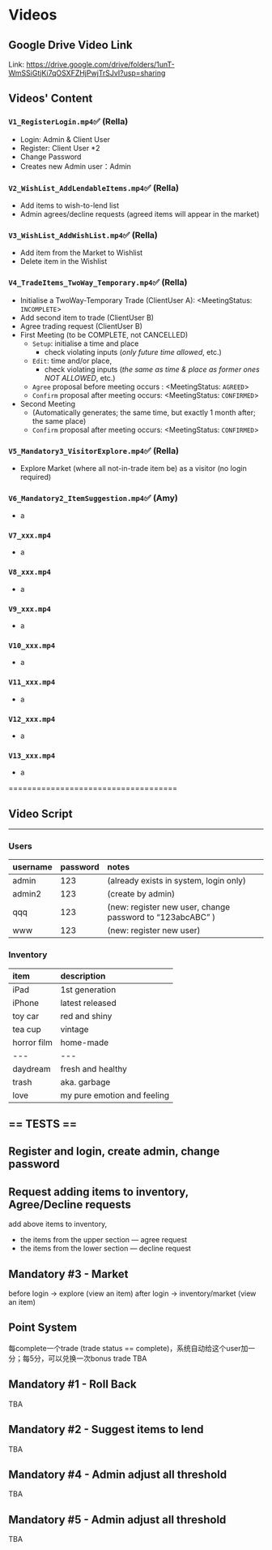# Videos

## Google Drive Video Link
Link: https://drive.google.com/drive/folders/1unT-WmSSiGtjKi7qOSXFZHjPwjTrSJvI?usp=sharing

## Videos' Content

### `V1_RegisterLogin.mp4`✅ (Rella)
- Login: Admin & Client User
- Register: Client User *2
- Change Password
- Creates new Admin user：Admin
    
### `V2_WishList_AddLendableItems.mp4`✅ (Rella)
- Add items to wish-to-lend list
- Admin agrees/decline requests (agreed items will appear in the market)
    
### `V3_WishList_AddWishList.mp4`✅ (Rella)
- Add item from the Market to Wishlist
- Delete item in the Wishlist
    
### `V4_TradeItems_TwoWay_Temporary.mp4`✅ (Rella)
- Initialise a TwoWay-Temporary Trade (ClientUser A): <MeetingStatus: `INCOMPLETE`>
- Add second item to trade (ClientUser B)
- Agree trading request (ClientUser B)
- First Meeting (to be COMPLETE, not CANCELLED)
    - `Setup`: initialise a time and place
        - check violating inputs (*only future time allowed*, etc.)
    - `Edit`: time and/or place, 
        - check violating inputs (*the same as time & place as former ones NOT ALLOWED*, etc.)
    - `Agree` proposal before meeting occurs : <MeetingStatus: `AGREED`>
    - `Confirm` proposal after meeting occurs: <MeetingStatus: `CONFIRMED`>
- Second Meeting
    - (Automatically generates; the same time, but exactly 1 month after; the same place)
    - `Confirm` proposal after meeting occurs: <MeetingStatus: `CONFIRMED`>
     
     
### `V5_Mandatory3_VisitorExplore.mp4`✅ (Rella)
- Explore Market (where all not-in-trade item be) as a visitor (no login required)
    
### `V6_Mandatory2_ItemSuggestion.mp4`✅ (Amy)
- a
    
### `V7_xxx.mp4`
- a
    
### `V8_xxx.mp4`
- a
    
### `V9_xxx.mp4`
- a
    
### `V10_xxx.mp4`
- a
     
### `V11_xxx.mp4`
- a
    
### `V12_xxx.mp4`
- a
    
### `V13_xxx.mp4`
- a

====================================

## Video Script
---

### Users

| username | password | notes |
|:---------|:---------|:------|
|admin |123 |(already exists in system, login only)|
|admin2 |123|(create by admin)|
|qqq |123 |(new: register new user, change password to “123abcABC” )|
|www |123 |(new: register new user)|

### Inventory 
| item | description |
|:---------|:---------|
|iPad|1st generation|
|iPhone|latest released|
|toy car|red and shiny|
|tea cup|vintage|
|horror film|home-made|
|---|---|
|daydream|fresh and healthy|
|trash|aka. garbage|
|love|my pure emotion and feeling|


## == TESTS ==

## Register and login, create admin, change password


## Request adding items to inventory, Agree/Decline requests
add above items to inventory,
-  the items from the upper section  — agree request
-  the items from the lower section  — decline request


## Mandatory #3 - Market
before login -> explore (view an item)
after login -> inventory/market  (view an item)


## Point System
每complete一个trade (trade status == complete)，系统自动给这个user加一分；每5分，可以兑换一次bonus trade
TBA

## Mandatory #1 -  Roll Back
TBA

## Mandatory #2 - Suggest items to lend
TBA

## Mandatory #4 - Admin adjust all threshold
TBA

## Mandatory #5 - Admin adjust all threshold
TBA
